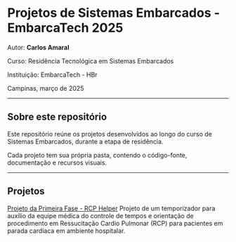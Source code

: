 # Projetos de Sistemas Embarcados - EmbarcaTech 2025

Autor: **Carlos Amaral**

Curso: Residência Tecnológica em Sistemas Embarcados

Instituição: EmbarcaTech - HBr

Campinas, março de 2025

---

## Sobre este repositório

Este repositório reúne os projetos desenvolvidos ao longo do curso de Sistemas Embarcados, durante a etapa de residência.  

Cada projeto tem sua própria pasta, contendo o código-fonte, documentação e recursos visuais.

---

## Projetos

[Projeto da Primeira Fase - RCP Helper](./Cafta/EmbarcaTech/)
Projeto de um temporizador para auxílio da equipe médica do controle de tempos e orientação de procedimento em Ressucitação Cardio Pulmonar (RCP) para pacientes em parada cardíaca em ambiente hospitalar.

